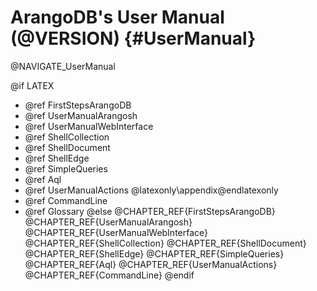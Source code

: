 ArangoDB's User Manual (@VERSION) {#UserManual}
===============================================

@NAVIGATE_UserManual

@if LATEX
- @ref FirstStepsArangoDB
- @ref UserManualArangosh
- @ref UserManualWebInterface
- @ref ShellCollection
- @ref ShellDocument
- @ref ShellEdge
- @ref SimpleQueries
- @ref Aql
- @ref UserManualActions
@latexonly\appendix@endlatexonly
- @ref CommandLine
- @ref Glossary
@else
@CHAPTER_REF{FirstStepsArangoDB}
@CHAPTER_REF{UserManualArangosh}
@CHAPTER_REF{UserManualWebInterface}
@CHAPTER_REF{ShellCollection}
@CHAPTER_REF{ShellDocument}
@CHAPTER_REF{ShellEdge}
@CHAPTER_REF{SimpleQueries}
@CHAPTER_REF{Aql}
@CHAPTER_REF{UserManualActions}
@CHAPTER_REF{CommandLine}
@endif

